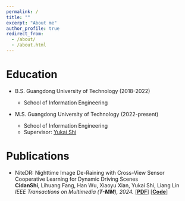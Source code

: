```yaml
---
permalink: /
title: ""
excerpt: "About me"
author_profile: true
redirect_from: 
  - /about/
  - /about.html
---
```



Education
======
* B.S. Guangdong University of Technology   (2018-2022)  
  * School of Information Engineering

* M.S. Guangdong University of Technology (2022-present) 
  * School of Information Engineering
  * Supervisor: [Yukai Shi](https://ykshi.github.io/)
 
Publications
======
* NiteDR: Nighttime Image De-Raining with Cross-View Sensor Cooperative Learning for Dynamic Driving Scenes  
  **CidanShi**, Lihuang Fang, Han Wu, Xiaoyu Xian, Yukai Shi, Liang Lin  
  *IEEE Transactions on Multimedia (**T-MM**), 2024.* [\[**PDF**\]](https://ieeexplore.ieee.org/document/10499836) [\[**Code**\]](https://github.com/CidanShi/NiteDR-Nighttime-Image-De-raining)


